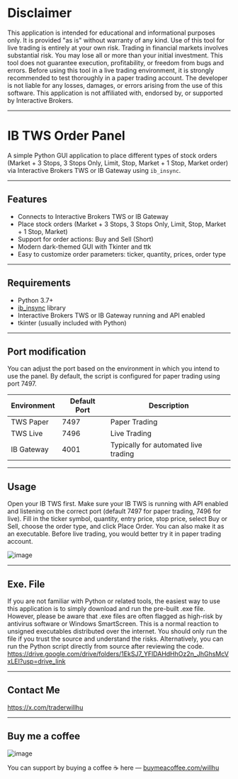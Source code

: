 # Disclaimer
This application is intended for educational and informational purposes only. It is provided "as is" without warranty of any kind. Use of this tool for live trading is entirely at your own risk.
Trading in financial markets involves substantial risk. You may lose all or more than your initial investment. This tool does not guarantee execution, profitability, or freedom from bugs and errors.
Before using this tool in a live trading environment, it is strongly recommended to test thoroughly in a paper trading account.
The developer is not liable for any losses, damages, or errors arising from the use of this software.
This application is not affiliated with, endorsed by, or supported by Interactive Brokers.

---

# IB TWS Order Panel

A simple Python GUI application to place different types of stock orders (Market + 3 Stops, 3 Stops Only, Limit, Stop, Market + 1 Stop, Market order) via Interactive Brokers TWS or IB Gateway using `ib_insync`.

---

## Features

- Connects to Interactive Brokers TWS or IB Gateway
- Place stock orders (Market + 3 Stops, 3 Stops Only, Limit, Stop, Market + 1 Stop, Market)
- Support for order actions: Buy and Sell (Short)
- Modern dark-themed GUI with Tkinter and ttk
- Easy to customize order parameters: ticker, quantity, prices, order type

---

## Requirements

- Python 3.7+
- [ib_insync](https://github.com/erdewit/ib_insync) library
- Interactive Brokers TWS or IB Gateway running and API enabled
- tkinter (usually included with Python)

---


## Port modification
You can adjust the port based on the environment in which you intend to use the panel. By default, the script is configured for paper trading using port 7497.

| Environment     | Default Port | Description        |
|-----------------|--------------|--------------------|
| TWS Paper       | 7497         | Paper Trading      |
| TWS Live        | 7496         | Live Trading       |
| IB Gateway      | 4001         | Typically for automated live trading |

---


## Usage
Open your IB TWS first.
Make sure your IB TWS is running with API enabled and listening on the correct port (default 7497 for paper trading, 7496 for live).
Fill in the ticker symbol, quantity, entry price, stop price, select Buy or Sell, choose the order type, and click Place Order.
You can also make it as an executable.
Before live trading, you would better try it in paper trading account.

![image](https://github.com/user-attachments/assets/87be72cf-0033-4bc7-bab5-8ad5926862d9)

---

## Exe. File
If you are not familiar with Python or related tools, the easiest way to use this application is to simply download and run the pre-built .exe file.
However, please be aware that .exe files are often flagged as high-risk by antivirus software or Windows SmartScreen. This is a normal reaction to unsigned executables distributed over the internet.
You should only run the file if you trust the source and understand the risks.
Alternatively, you can run the Python script directly from source after reviewing the code.
https://drive.google.com/drive/folders/1EkSJ7_YFlDAHdHhOz2n_JhGhsMcVxLEI?usp=drive_link


---

## Contact Me
https://x.com/traderwillhu

---

## Buy me a coffee
![image](https://github.com/user-attachments/assets/19d06efa-0b06-4195-843a-b9a6c10f8675)

You can support by buying a coffee ☕️ here —
[buymeacoffee.com/willhu 
](https://buymeacoffee.com/willhu)
